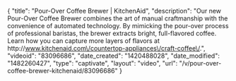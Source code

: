 {
    "title": "Pour-Over Coffee Brewer | KitchenAid",
    "description": "Our new Pour-Over Coffee Brewer combines the art of manual craftmanship with the convenience of automated technology. By mimicking the pour-over process of professional baristas, the brewer extracts bright, full-flavored coffee. Learn how you can capture more layers of flavors at http:\/\/www.kitchenaid.com\/countertop-appliances\/craft-coffee\/.",
    "videoid": "83096686",
    "date_created": "1420488028",
    "date_modified": "1482260427",
    "type": "captivate",
    "layout": "video",
    "url": "\/v\/pour-over-coffee-brewer-kitchenaid\/83096686"
}